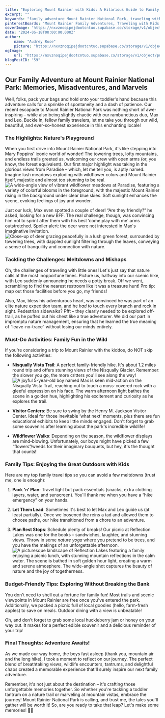 ```yaml
---
title: "Exploring Mount Rainier with Kids: A Hilarious Guide to Family Fun and Nature's Wonders!"
excerpt: ""
keywords: "family adventure Mount Rainier National Park, traveling with kids Mount Rainier, family-friendly hikes Mount Rainier, must-do activities Mount Rainier, Nisqually Vista Trail guide, family travel tips national parks, wildflower walks Mount Rainier, iconic views Mount Rainier National Park, budget-friendly family travel tips, visiting parks with toddlers, visitor centers Mount Rainier, packing essentials for family hikes, kid-friendly nature activities, avoiding meltdowns during hikes, outdoor dining Mount Rainier, nature exploration with children, making memories in nature, toddler-friendly trails Mount Rainier, scenic viewpoints Mount Rainier, hiking tips with kids"
pinterestBoards: "Mount Rainier Family Adventures, Traveling with Kids in Nature, Family Outdoor Activities, Nature Travel Tips"
coverImage: "https://nxvznoqipejdootcntuo.supabase.co/storage/v1/object/public/travel-blog-images/image_59_0.png"
date: "2024-06-18T00:00:00.000Z"
author:
    name: "Audrey Rose"
    picture: "https://nxvznoqipejdootcntuo.supabase.co/storage/v1/object/public/character-reference/audrey_avatar_square.png?t=2024-12-21T13%3A26%3A30.307Z"
ogImage:
    url: "https://nxvznoqipejdootcntuo.supabase.co/storage/v1/object/public/travel-blog-images/image_59_0.png"
blogPostID: "59"
---
```

    

## Our Family Adventure at Mount Rainier National Park: Memories, Misadventures, and Marvels

Well, folks, pack your bags and hold onto your toddler's hand because this adventure calls for a sprinkle of spontaneity and a dash of patience. Our recent escapade to Mount Rainier National Park was nothing short of awe-inspiring – while also being slightly chaotic with our rambunctious duo, Max and Leo. Buckle in, fellow family travelers, let me take you through our wild, beautiful, and ever-so-honest experience in this enchanting locale!

### The Highlights: Nature's Playground

When you first drive into Mount Rainier National Park, it's like stepping into Mary Poppins' iconic world of wonder! The towering trees, lofty mountains, and endless trails greeted us, welcoming our crew with open arms (or, you know, the forest equivalent). Our first major highlight was taking in the glorious views from Paradise – which, let me tell you, is aptly named. Imagine lush meadows exploding with wildflower colors and Mount Rainier itself, majestic and almost too stunning to be real. ![A wide-angle view of vibrant wildflower meadows at Paradise, featuring a variety of colorful blooms in the foreground, with the majestic Mount Rainier rising in the background under clear blue skies. Soft sunlight enhances the scene, evoking feelings of joy and wonder.](https://nxvznoqipejdootcntuo.supabase.co/storage/v1/object/public/travel-blog-images/image_59_0.png)

Just our luck, Max even spotted a couple of deer! “Are they friendly?” he asked, looking for a new BFF. The real challenge, though, was convincing him not to sprint after them with his best ‘come play with me' arms outstretched. Spoiler alert: the deer were not interested in Max's imaginative invitation. ![Close-up of deer grazing peacefully in a lush green forest, surrounded by towering trees, with dappled sunlight filtering through the leaves, conveying a sense of tranquility and connection with nature.](https://nxvznoqipejdootcntuo.supabase.co/storage/v1/object/public/travel-blog-images/image_59_1.png)

### Tackling the Challenges: Meltdowns and Mishaps

Oh, the challenges of traveling with little ones! Let's just say that nature calls at the most inopportune times. Picture us, halfway into our scenic hike, with Leo suddenly announcing he needs a potty break. Off we went, scrambling to find the nearest restroom like it was a treasure hunt! Pro tip: map out those facilities before you go, my friends!

Also, Max, bless his adventurous heart, was convinced he was part of an elite nature expedition team, and he *had* to touch every branch and rock in sight. Pedestrian sidewalks? Pfft – they clearly needed to be explored off-trail, as he puffed out his chest like a true adventurer. We did our part in impromptu nature management, ensuring that he learned the true meaning of “leave-no-trace” without losing our minds entirely.

### Must-Do Activities: Family Fun in the Wild

If you're considering a trip to Mount Rainier with the kiddos, do NOT skip the following activities:

- **Nisqually Vista Trail**: A perfect family-friendly hike. It's about 1.2 miles round trip and offers stunning views of the Nisqually Glacier. Remember: the slower you go, the more critters you'll see along the way! ![A joyful 5-year-old boy named Max is seen mid-action on the Nisqually Vista Trail, reaching out to touch a moss-covered rock with a gleeful expression on his face. The warm afternoon light bathes the scene in a golden hue, highlighting his excitement and curiosity as he explores the trail.](https://nxvznoqipejdootcntuo.supabase.co/storage/v1/object/public/travel-blog-images/image_59_2.png)

- **Visitor Centers**: Be sure to swing by the Henry M. Jackson Visitor Center. Ideal for those inevitable ‘what next' moments, plus there are fun educational exhibits to keep little minds engaged. Don't forget to grab some souvenirs after learning about the park's incredible wildlife!

- **Wildflower Walks**: Depending on the season, the wildflower displays are mind-blowing. Unfortunately, our boys might have picked a few “flowers”/weeds for their imaginary bouquets, but hey, it's the thought that counts!

### Family Tips: Enjoying the Great Outdoors with Kids

Here are my top family travel tips so you can avoid a few meltdowns (trust me, one is enough):

1. **Pack 'n' Plan**: Travel light but pack essentials (snacks, extra clothing layers, water, and sunscreen). You'll thank me when you have a “hike emergency” on your hands.

2. **Let Them Lead**: Sometimes it's best to let Max and Leo guide us (at least partially). Once we loosened the reins a tad and allowed them to choose paths, our hike transitioned from a chore to an adventure.

3. **Plan Rest Stops**: Schedule plenty of breaks! Our picnic at Reflection Lakes was one for the books – sandwiches, laughter, and stunning views. Throw in some *nature yoga* where you pretend to be trees, and you have the makings of an unforgettable afternoon. ![A picturesque landscape of Reflection Lakes featuring a family enjoying a picnic lunch, with stunning mountain reflections in the calm water. The scene is bathed in soft golden hour light, creating a warm and serene atmosphere. The wide-angle shot captures the beauty of nature and the joy of togetherness.](https://nxvznoqipejdootcntuo.supabase.co/storage/v1/object/public/travel-blog-images/image_59_3.png)

### Budget-Friendly Tips: Exploring Without Breaking the Bank

You don't need to shell out a fortune for family fun! Most trails and scenic viewpoints in Mount Rainier are free once you've entered the park. Additionally, we packed a picnic full of local goodies (hello, farm-fresh apples) to save on meals. Outdoor dining with a view is unbeatable!

Oh, and don't forget to grab some local huckleberry jam or honey on your way out. It makes for a perfect edible souvenir and a delicious reminder of your trip!

### Final Thoughts: Adventure Awaits!

As we made our way home, the boys fast asleep (thank you, mountain air and the long hike), I took a moment to reflect on our journey. The perfect blend of breathtaking views, wildlife encounters, tantrums, and delightful chaos created a memorable experience that'll surely inspire our next family adventure.

Remember, it's not just about the destination – it's crafting those unforgettable memories together. So whether you're tackling a toddler tantrum on a nature trail or marveling at mountain vistas, embrace the journey! Mount Rainier National Park is calling, and trust me, the tales you'll gather will be worth it! So, are you ready to take that leap? Let's make some memories! 🌲✨